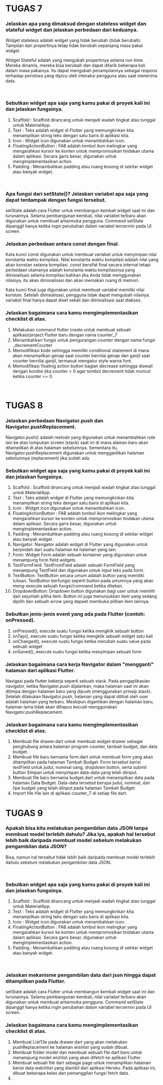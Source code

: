 # TUGAS 7

### Jelaskan apa yang dimaksud dengan stateless widget dan stateful widget dan jelaskan perbedaan dari keduanya.

Widget stateless adalah widget yang tidak berubah (tidak berubah). Tampilan dan propertinya tetap tidak berubah sepanjang masa pakai widget.

Widget Stateful adalah yang mengubah propertinya selama run-time. Mereka dinamis, mereka bisa berubah dan dapat ditarik beberapa kali dalam masa pakainya. Itu dapat mengubah penampilannya sebagai respons terhadap peristiwa yang dipicu oleh interaksi pengguna atau saat menerima data.

<br />

### Sebutkan widget apa saja yang kamu pakai di proyek kali ini dan jelaskan fungsinya.

1. Scaffold : Scaffold dirancang untuk menjadi wadah tingkat atas tunggal untuk MaterialApp.
2. Text : Teks adalah widget di Flutter yang memungkinkan kita menampilkan string teks dengan satu baris di aplikasi kita.
3. Icon : Widget icon digunakan untuk menambahkan icon.
4. FloatingActionButton : FAB adalah tombol ikon melingkar yang mengarahkan kursor ke konten untuk mempromosikan tindakan utama dalam aplikasi. Secara garis besar, digunakan untuk mengimplementasikan action.
5. Padding : Menambahkan padding atau ruang kosong di sekitar widget atau banyak widget.


<br />

###  Apa fungsi dari setState()? Jelaskan variabel apa saja yang dapat terdampak dengan fungsi tersebut.

  setState adalah cara Flutter untuk membangun kembali widget saat ini dan turunannya. Selama pembangunan kembali, nilai variabel terbaru akan digunakan untuk  membuat antarmuka pengguna. Command setState dipanggil hanya ketika ingin perubahan dalam variabel tercermin pada UI screen.
  
  ### Jelaskan perbedaan antara const dengan final.

Kata kunci const digunakan untuk membuat variabel untuk menyimpan nilai konstanta waktu kompilasi. Nilai konstanta waktu kompilasi adalah nilai yang akan konstan   selama kompilasi. const bersifat final secara internal tetapi perbedaan utamanya adalah konstanta waktu kompilasinya yang diinisialisasi selama kompilasi bahkan jika Anda tidak menggunakan nilainya, itu akan diinisialisasi dan akan memakan ruang di memori.

Kata kunci final juga digunakan untuk membuat variabel memiliki nilai konstan. Setelah diinisialisasi, pengguna tidak dapat mengubah nilainya. variabel final hanya dapat diset sekali dan diinisialisasi saat diakses.

 ### Jelaskan bagaimana cara kamu mengimplementasikan checklist di atas.

1. Melakukan command flutter create untuk membuat sebuah aplikasi/project Flutter baru dengan nama counter_7
2. Menambahkan fungsi untuk pengurangan counter dengan nama fungsi _decrementCounter
3. Memodifikasi kode sehingga memiliki conditional statement di mana akan menampilkan genap saat counter bernilai genap dan ganjil saat counter bernilai ganjil, termasuk mengatur style warna font.
4. Memodifikasi floating action button bagian decrease sehingga diawali dengan kondisi jika counter > 0 agar tombol decrement tidak muncul ketika counter <= 0.

<br />


# TUGAS 8

### Jelaskan perbedaan Navigator.push dan Navigator.pushReplacement.

   Navigator.push() adalah metode yang digunakan untuk menambahkan rute lain ke atas tumpukan screen (stack) saat ini di mana alaman baru akan ditampilkan di atas halaman sebelumnya. Sementara itu, Navigator.pushReplacement digunakan untuk menggantikan halaman sebelumnya (replacement) jika sudah ada.


### Sebutkan widget apa saja yang kamu pakai di proyek kali ini dan jelaskan fungsinya.
1. Scaffold : Scaffold dirancang untuk menjadi wadah tingkat atas tunggal untuk MaterialApp.
2. Text : Teks adalah widget di Flutter yang memungkinkan kita menampilkan string teks dengan satu baris di aplikasi kita.
3. Icon : Widget icon digunakan untuk menambahkan icon.
4. FloatingActionButton : FAB adalah tombol ikon melingkar yang mengarahkan kursor ke konten untuk mempromosikan tindakan utama dalam aplikasi. Secara garis besar, digunakan untuk mengimplementasikan action.
5. Padding : Menambahkan padding atau ruang kosong di sekitar widget atau banyak widget.
6. Navigator: Navigator adalah widget di Flutter yang digunakan untuk berpindah dari suatu halaman ke halaman yang lain.
7. Form: Widget Form adalah sebuah kontainer yang digunakan untuk menampung form field widgets.
8. TextFormField: TextFromField adalah sebuah FormField yang menampung TextField dan digunakan untuk input teks pada form.
9. TextButton: TextButton secara umum adalah button yang memiliki tulisan. TextButton berfungsi seperti button pada umumnya yang akan meng-execute sebuah fungsi/command ketika ditekan.
10. DropdownButton: Dropdown button digunakan bagi user untuk memilih dari sejumlah piliha item. Button ini juga menunjukkan item yang sedang dipilih dan sebuah arrow yang dapaet membuka pilihan item lainnya.

### Sebutkan jenis-jenis event yang ada pada Flutter (contoh: onPressed).
1. onPressed(), execute suatu fungsi ketika mengklik sebuah button
2. onTap(), execute suatu fungsi ketika mengklik sebuah widget satu kali
3. onChanged(), execute suatu fungsi ketika merubah suatu value pada sebuah widget
4. onSaved(), execute suatu fungsi ketika menyimpan sebuah form

### Jelaskan bagaimana cara kerja Navigator dalam "mengganti" halaman dari aplikasi Flutter.
Navigasi pada flutter bekerja seperti sebuah stack. Pada pengaplikasian navigator, ketika Navigator.push dijalankan, maka halaman saat ini akan ditimpa dengan halaman baru yang dipush (menggunakan prinsip stack). Setelah dilakukan Navigator.push, halaman yang dapat dilihat oleh user adalah halaman yang terbaru. Meskipun digantikan dengan halaman baru, halaman lama tidak akan dihapus kecuali menggunakan Navigator.pushReplacement.

### Jelaskan bagaimana cara kamu mengimplementasikan checklist di atas.
1. Membuat file drawer.dart untuk membuat widget drawer sebagai penghubung antara halaman program counter, tambah budget, dan data budget.
2. Membuat file baru bernama form.dart untuk membuat form yang akan ditampilkan pada halaman Tambah Budget. Form tersebut berisi textField untuk judul, nominal uang, dropdown button, serta submit button Simpan untuk menyimpan data-data yang telah diinput.
3. Membuat file baru bernama budget.dart untuk menampilkan data pada halaman Data Budget. Data-data tersebut berupa judul, nominal, dan tipe budget yang telah diinput pada halaman Tambah Budget.
4. Import file-file lain di aplikasi counter_7 di setiap file dart.


# TUGAS 9

### Apakah bisa kita melakukan pengambilan data JSON tanpa membuat model terlebih dahulu? Jika iya, apakah hal tersebut lebih baik daripada membuat model sebelum melakukan pengambilan data JSON?

Bisa, namun hal tersebut tidak lebih baik daripada membuat model terlebih dahulu sebelum melakukan pengambilan data JSON.

<br />

### Sebutkan widget apa saja yang kamu pakai di proyek kali ini dan jelaskan fungsinya.

1. Scaffold : Scaffold dirancang untuk menjadi wadah tingkat atas tunggal untuk MaterialApp.
2. Text : Teks adalah widget di Flutter yang memungkinkan kita menampilkan string teks dengan satu baris di aplikasi kita.
3. Icon : Widget icon digunakan untuk menambahkan icon.
4. FloatingActionButton : FAB adalah tombol ikon melingkar yang mengarahkan kursor ke konten untuk mempromosikan tindakan utama dalam aplikasi. Secara garis besar, digunakan untuk mengimplementasikan action.
5. Padding : Menambahkan padding atau ruang kosong di sekitar widget atau banyak widget.


<br />

###  Jelaskan mekanisme pengambilan data dari json hingga dapat ditampilkan pada Flutter.

  setState adalah cara Flutter untuk membangun kembali widget saat ini dan turunannya. Selama pembangunan kembali, nilai variabel terbaru akan digunakan untuk  membuat antarmuka pengguna. Command setState dipanggil hanya ketika ingin perubahan dalam variabel tercermin pada UI screen.
  
 ### Jelaskan bagaimana cara kamu mengimplementasikan checklist di atas.

1. Membuat ListTile pada drawer.dart yang akan melakukan pushReplacement ke halaman wishlist yang sudah dibuat.
2. Membuat folder model dan membuat sebuah file dart baru untuk menampung model wishlist yang akan difetch ke aplikasi Flutter.
3. Membuat sebuah file dart sebagai page untuk menampilkan halaman berisi data watchlist yang diambil dari aplikasi Heroku. Pada aplikasi ini, dibuat beberapa kelas dan pemanggilan fungsi fetch data. 
4. 

<br />

